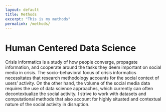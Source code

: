 ```yaml
---
layout: default
title: Methods
excerpt: "This is my methods"
permalink: /methods/
---
```


# Human Centered Data Science
Crisis informatics is a study of how people converge, propagate information, and cooperate around the tasks they deem important on social media in crisis. The socio-behavioral focus of crisis informatics necessitates that research methodology accounts for the social context of users’ activity.  On the other hand, the volume of the social media data requires the use of data science approaches, which currently can often decontextualize the social activity.  I strive to work with datasets and computational methods that also account for highly situated and contextual nature of the social activity in disruption.